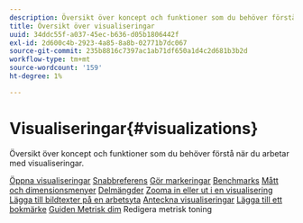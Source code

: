 ```yaml
---
description: Översikt över koncept och funktioner som du behöver förstå när du arbetar med visualiseringar.
title: Översikt över visualiseringar
uuid: 34ddc55f-a037-45ec-b636-d05b1806442f
exl-id: 2d600c4b-2923-4a85-8a8b-02771b7dc067
source-git-commit: 235b8816c7397ac1ab71df650a1d4c2d681b3b2d
workflow-type: tm+mt
source-wordcount: '159'
ht-degree: 1%

---
```


# Visualiseringar{#visualizations}

Översikt över koncept och funktioner som du behöver förstå när du arbetar med visualiseringar.

[Öppna visualiseringar](https://experienceleague.adobe.com/docs/data-workbench/using/client/visualizations/c-open-vis.html)
[Snabbreferens](https://experienceleague.adobe.com/docs/data-workbench/using/client/visualizations/c-qk-ref.html)
[Gör markeringar](https://experienceleague.adobe.com/docs/data-workbench/using/client/visualizations/make-selections/c-sel-vis.html)
[Benchmarks](https://experienceleague.adobe.com/docs/data-workbench/using/client/visualizations/c-ustd-benchmks.html)
[Mått och dimensionsmenyer](https://experienceleague.adobe.com/docs/data-workbench/using/client/visualizations/c-met-dim-menus.html)
[Delmängder](https://experienceleague.adobe.com/docs/data-workbench/using/client/visualizations/subsets/c-wk-subsets.html)
[Zooma in eller ut i en visualisering](https://experienceleague.adobe.com/docs/data-workbench/using/client/visualizations/c-zoom-vis.html)
[Lägga till bildtexter på en arbetsyta](https://experienceleague.adobe.com/docs/data-workbench/using/client/visualizations/c-call-wkspc.html)
[Anteckna visualiseringar](https://experienceleague.adobe.com/docs/data-workbench/using/client/visualizations/c-present-layer.html)
[Lägga till ett bokmärke](https://experienceleague.adobe.com/docs/data-workbench/using/client/visualizations/c-bookmark-about.html)
[Guiden Metrisk dim](https://experienceleague.adobe.com/docs/data-workbench/using/client/visualizations/dwb-create-metricdim.html)
Redigera metrisk toning
